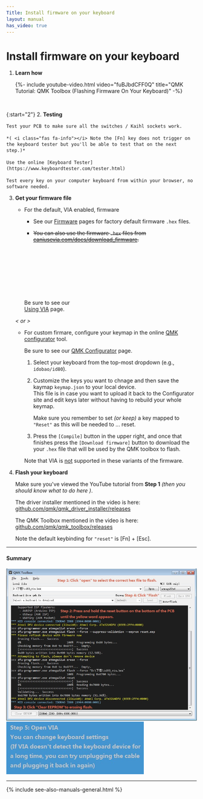 ```yaml
---
Title: Install firmware on your keyboard
layout: manual
has_video: true
---
```


# Install firmware on your keyboard

1.  **Learn how**

    {%- include youtube-video.html video="fuBJbdCFF0Q" title="QMK Tutorial: QMK Toolbox (Flashing Firmware On Your Keyboard)" -%}
  
    &nbsp;

{:start="2"}
2.  **Testing**

    Test your PCB to make sure all the switches / Kaihl sockets work.
    
    *( <i class="fas fa-info"></i> Note the [Fn] key does not trigger on the keyboard tester but you'll be able to test that on the next step.)*

    Use the online [Keyboard Tester](https://www.keyboardtester.com/tester.html)  

    Test every key on your computer keyboard from within your browser, no software needed.

3.  **Get your firmware file**

    -   For the default, VIA enabled, firmware

        - See our [<i class="fas fa-microchip"></i> Firmware](/firmware) pages for factory default firmware `.hex` files.

        - ~~You can also use the firmware `.hex` files from [caniusevia.com/docs/download_firmware](https://www.caniusevia.com/docs/download_firmware).~~

        <i class="fas fa-exclamation"></i> Be sure to see our [<svg class="fa"><use xlink:href="#via-logo"/></svg> Using VIA](/manuals/via/) page.

    *&lt; or &gt;*

    -   For custom firmare, configure your keymap in the online [QMK configurator](https://config.qmk.fm) tool.

        <i class="fas fa-exclamation"></i> Be sure to see our [<i class="fas fa-microchip"></i> QMK Configurator](/manuals/qmk/) page.

        1.  Select your keyboard from the top-most dropdown (e.g., `idobao/id80`). 

        2.  Customize the keys you want to chnage and then save the kaymap `keymap.json` to your local device.  
            This file is in case you want to upload it back to the Configurator site and edit keys later without having to rebuild your whole keymap.
            
            <i class="fas fa-exclamation"></i> Make sure you remember to set *(or keep)* a key mapped to `"Reset"` as this will be needed to ... reset.

        3.  Press the `[Compile]` button in the upper right, and once that finishes press the `[Download firmware]` button to download the your `.hex` file that will be used by the QMK toolbox to flash.

        <i class="fas fa-exclamation"></i> Note that VIA is <u class="text-danger">not</u> supported in these variants of the firmware.

4.  **Flash your keyboard**

    Make sure you've viewed the YouTube tutorial from **Step 1** *(then you should know what to do here <i class="fas fa-smile-beam text-success"></i>)*.

    The driver installer mentioned in the video is here: [github.com/qmk/qmk_driver_installer/releases](https://github.com/qmk/qmk_driver_installer/releases)

    The QMK Toolbox mentioned in the video is here: [github.com/qmk/qmk_toolbox/releases](https://github.com/qmk/qmk_toolbox/releases)

    <i class="fas fa-info"></i> Note the default keybinding for `"reset"` is [Fn] + [Esc].

---

#### Summary

<img src="image-1.jpg" width="640" height="auto" style="max-width: 100%;">

<img src="image-2.jpg" style="max-width: 100%;">

---

{% include see-also-manuals-general.html %}
